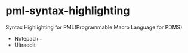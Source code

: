 pml-syntax-highlighting
=======================

Syntax Highlighting for PML(Programmable Macro Language for PDMS)
 - Notepad++
 - Ultraedit